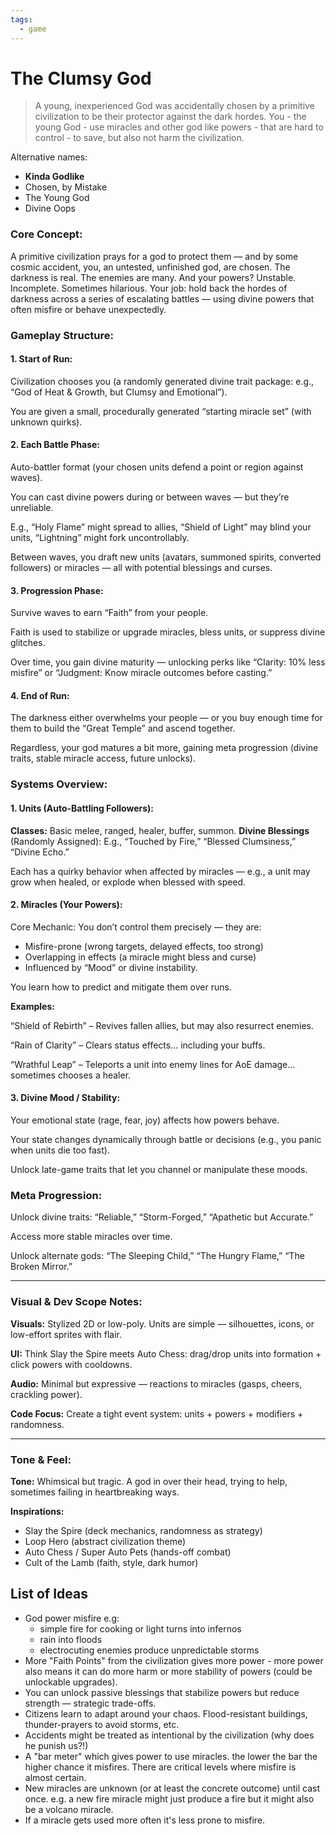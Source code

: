 ```yaml
---
tags:
  - game
---
```


# The Clumsy God

> A young, inexperienced God was accidentally chosen by a primitive civilization to be their protector against the dark hordes. You - the young God - use miracles and other god like powers - that are hard to control - to save, but also not harm the civilization.

Alternative names:

- **Kinda Godlike**
-  Chosen, by Mistake
- The Young God
- Divine Oops

### Core Concept:

A primitive civilization prays for a god to protect them — and by some cosmic accident, you, an untested, unfinished god, are chosen. The darkness is real. The enemies are many. And your powers?
Unstable. Incomplete. Sometimes hilarious.
Your job: hold back the hordes of darkness across a series of escalating battles — using divine powers that often misfire or behave unexpectedly.


### Gameplay Structure:

#### 1. Start of Run:

Civilization chooses you (a randomly generated divine trait package: e.g., “God of Heat & Growth, but Clumsy and Emotional”).

You are given a small, procedurally generated “starting miracle set” (with unknown quirks).

#### 2. Each Battle Phase:

Auto-battler format (your chosen units defend a point or region against waves).

You can cast divine powers during or between waves — but they’re unreliable.

E.g., “Holy Flame” might spread to allies, “Shield of Light” may blind your units, “Lightning” might fork uncontrollably.

Between waves, you draft new units (avatars, summoned spirits, converted followers) or miracles — all with potential blessings and curses.

#### 3. Progression Phase:

Survive waves to earn “Faith” from your people.

Faith is used to stabilize or upgrade miracles, bless units, or suppress divine glitches.

Over time, you gain divine maturity — unlocking perks like “Clarity: 10% less misfire” or “Judgment: Know miracle outcomes before casting.”

#### 4. End of Run:

The darkness either overwhelms your people — or you buy enough time for them to build the “Great Temple” and ascend together.

Regardless, your god matures a bit more, gaining meta progression (divine traits, stable miracle access, future unlocks).

### Systems Overview:

#### 1. Units (Auto-Battling Followers):

**Classes:** Basic melee, ranged, healer, buffer, summon.
**Divine Blessings** (Randomly Assigned): E.g., “Touched by Fire,” “Blessed Clumsiness,” “Divine Echo.”

Each has a quirky behavior when affected by miracles — e.g., a unit may grow when healed, or explode when blessed with speed.

#### 2. Miracles (Your Powers):

Core Mechanic: You don’t control them precisely — they are:

- Misfire-prone (wrong targets, delayed effects, too strong)
- Overlapping in effects (a miracle might bless and curse)
- Influenced by “Mood” or divine instability.

You learn how to predict and mitigate them over runs.


**Examples:**

“Shield of Rebirth” – Revives fallen allies, but may also resurrect enemies.

“Rain of Clarity” – Clears status effects… including your buffs.

“Wrathful Leap” – Teleports a unit into enemy lines for AoE damage… sometimes chooses a healer.

#### 3. Divine Mood / Stability:

Your emotional state (rage, fear, joy) affects how powers behave.

Your state changes dynamically through battle or decisions (e.g., you panic when units die too fast).

Unlock late-game traits that let you channel or manipulate these moods.

### Meta Progression:

Unlock divine traits: “Reliable,” “Storm-Forged,” “Apathetic but Accurate.”

Access more stable miracles over time.

Unlock alternate gods: “The Sleeping Child,” “The Hungry Flame,” “The Broken Mirror.”

---

### Visual & Dev Scope Notes:

**Visuals:** Stylized 2D or low-poly. Units are simple — silhouettes, icons, or low-effort sprites with flair.

**UI:** Think Slay the Spire meets Auto Chess: drag/drop units into formation + click powers with cooldowns.

**Audio:** Minimal but expressive — reactions to miracles (gasps, cheers, crackling power).

**Code Focus:** Create a tight event system: units + powers + modifiers + randomness.

---

### Tone & Feel:

**Tone:** Whimsical but tragic. A god in over their head, trying to help, sometimes failing in heartbreaking ways.

**Inspirations:**

- Slay the Spire (deck mechanics, randomness as strategy)
- Loop Hero (abstract civilization theme)
- Auto Chess / Super Auto Pets (hands-off combat)
- Cult of the Lamb (faith, style, dark humor)


## List of Ideas


- God power misfire e.g:
	- simple fire for cooking or light turns into infernos
	- rain into floods
	- electrocuting enemies produce unpredictable storms
- More "Faith Points" from the civilization gives more power - more power also means it can do more harm or more stability of powers (could be unlockable upgrades).
- You can unlock passive blessings that stabilize powers but reduce strength — strategic trade-offs.
- Citizens learn to adapt around your chaos. Flood-resistant buildings, thunder-prayers to avoid storms, etc.
- Accidents might be treated as intentional by the civilization (why does he punish us?!)
- A "bar meter" which gives power to use miracles. the lower the bar the higher chance it misfires. There are critical levels where misfire is almost certain.
- New miracles are unknown (or at least the concrete outcome) until cast once. e.g. a new fire miracle might just produce a fire but it might also be a volcano miracle.
- If a miracle gets used more often it's less prone to misfire.